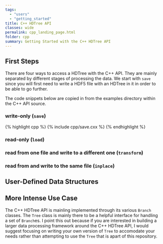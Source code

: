 ```yaml
---
tags:
  - "users"
  - "getting_started"
title: C++ HDTree API
classes: wide
permalink: cpp_landing_page.html
folder: cpp
summary: Getting Started with the C++ HDTree API
---
```


## First Steps
There are four ways to access a HDTree with the C++ API.
They are mainly separated by different stages of processing the data.
We start with `save` since you will first need to write a HDF5 file
with an HDTree in it in order to be able to go further.

The code snippets below are copied in from the examples directory
within the C++ API source.

### write-only (`save`)
{% highlight cpp %}
{% include cpp/save.cxx %}
{% endhighlight %}

### read-only (`load`)

### read from one file and write to a different one (`transform`)

### read from and write to the same file (`inplace`)

## User-Defined Data Structures

## More Intense Use Case
The C++ HDTree API is mainling implemented through its
various `Branch` classes. The `Tree` class is mainly there
to be a helpful interface for handling a set of `Branch`es.
I point this out because if you are interested in building
a larger data processing framework around the C++ HDTree API,
I would suggest focusing on writing your own version of `Tree`
to accomodate your needs rather than attempting to use the `Tree`
that is apart of this repository.

